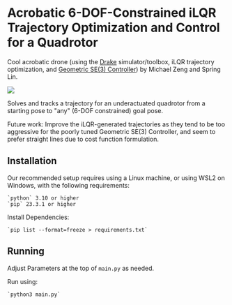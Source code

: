 # Acrobatic 6-DOF-Constrained iLQR Trajectory Optimization and Control for a Quadrotor
Cool acrobatic drone (using the [Drake](https://drake.mit.edu/) simulator/toolbox, iLQR trajectory optimization, and [Geometric SE(3) Controller](https://ieeexplore.ieee.org/document/5717652)) by Michael Zeng and Spring Lin.

![](dronebackflip.gif)

Solves and tracks a trajectory for an underactuated quadrotor from a starting pose to "any" (6-DOF constrained) goal pose.

Future work: Improve the iLQR-generated trajectories as they tend to be too aggressive for the poorly tuned Geometric SE(3) Controller, and seem to prefer straight lines due to cost function formulation.

## Installation

Our recommended setup requires using a Linux machine, or using WSL2 on Windows, with the following requirements:

    `python` 3.10 or higher
    `pip` 23.3.1 or higher

Install Dependencies:

    `pip list --format=freeze > requirements.txt`

## Running

Adjust Parameters at the top of `main.py` as needed.

Run using:

    `python3 main.py`
